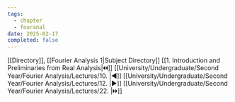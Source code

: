 ```yaml
---
tags:
  - chapter
  - fouranal
date: 2025-02-17
completed: false
---
```

[[Directory]], [[Fourier Analysis 1|Subject Directory]]
[[1. Introduction and Preliminaries from Real Analysis|🞀🞀]] [[University/Undergraduate/Second Year/Fourier Analysis/Lectures/10. |◀]] [[University/Undergraduate/Second Year/Fourier Analysis/Lectures/12. |▶]] [[University/Undergraduate/Second Year/Fourier Analysis/Lectures/22. |🞂🞂]]
# 
## 
### 